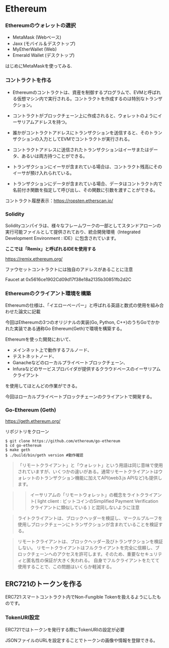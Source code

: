 # Ethereum

### Ethereumのウォレットの選択

* MetaMask (Webベース)
* Jaxx (モバイル＆デスクトップ)
* MyEtherWallet (Web)
* Emerald Wallet (デスクトップ)

はじめにMetaMaskを使ってみる.

### コントラクトを作る

* Ethereumのコントラクトは、資産を制御するプログラムで、EVMと呼ばれる仮想マシン内で実行される。コントラクトを作成するのは特別なトランザクション。

* コントラクトがブロックチェーン上に作成されると、ウォレットのようにイーサリアムアドレスを持つ。

* 誰かがコントラクトアドレスにトランザクションを送信すると、そのトランザクションの入力としてEVMでコントラクトが実行される。

* コントラクトアドレスに送信されたトランザクションはイーサまたはデータ、あるいは両方持つことができる。

* トランザクションにイーサが含まれている場合は、コントラクト残高にそのイーサが預け入れられている。

* トランザクションにデータが含まれている場合、データはコントラクト内で名前付き関数を指定して呼び出し、その関数に引数を渡すことができる。

コントラクト履歴表示：https://ropsten.etherscan.io/

### Solidity

Solidityコンパイラは、様々なフレームワークの一部としてスタンドアローンの実行可能ファイルとして提供されており、統合開発環境（Integrated Development Environment : IDE）に包含されています。

**ここでは「Remix」と呼ばれるIDEを使用する**

https://remix.ethereum.org/

ファウセットコントラクトには独自のアドレスがあることに注意

Faucet at 0x5616ce1902Cd09d17f38e18a2135b30851fb2d2C



### Ethereumのクライアント環境を構築

Ethereumの仕様は、「イエローペーパー」と呼ばれる英語と数式の使用を組み合わせた論文に記載

今回はEthereumの3つのオリジナルの実装(Go, Python, C++)のうちGoでかかれた実装である通称Go Ethereum(Geth)で環境を構築する。

Ethereumを使った開発において、

* メインネット上で動作するフルノード、
* テストネットノード、
* Ganacheなどのローカルプライベートブロックチェーン、
* Infuraなどのサービスプロバイダが提供するクラウドベースのイーサリアムクライアント

を使用してほとんどの作業ができる。

今回はローカルプライベートブロックチェーンのクライアントで開発する。

### Go-Ethereum (Geth)

https://geth.ethereum.org/

リポジトリをクローン

```
$ git clone https://github.com/ethereum/go-ethereum
$ cd go-ethereum
$ make geth
$ ./build/bin/geth version #動作確認
```



> 「リモートクライアント」と「ウォレット」という用語は同じ意味で使用されていますが、いくつかの違いがある。通常リモートクライアントはウォレットのトランザクション機能に加えてAPI(web3.js APIなど)も提供します。

> > イーサリアムの「リモートウォレット」の概念をライトクライアント( light client : ビットコインのSimplified Payment Verification クライアントに類似している ) と混同しないように注意

> ライトクライアントは、ブロックヘッダーを検証し、マークルプルーフを使用しブロックチェーンにトランザクションが含まれていることを検証する。

> リモートクライアントは、ブロックヘッダー及びトランザクションを検証しない。
> リモートクライアントはフルクライアントを完全に信頼し、ブロックチェーンへのアクセスを許可します。そのため、重要なセキュリティと匿名性の保証が大きく失われる。
> 自身でフルクライアントをたてて使用することで、この問題はいくらか軽減する。




## ERC721のトークンを作る

ERC721:スマートコントラクト内でNon-Fungible Tokenを扱えるようにしたものです。

### TokenURI設定
ERC721ではトークンを発行する際にTokenURIの設定が必要

JSONファイルのURLを設定することでトークンの画像や情報を登録できる。

